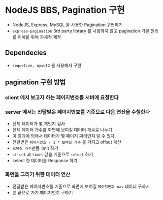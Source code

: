 # NodeJS BBS, Pagination 구현

- NodeJS, Express, MySQL 을 사용한 Pagination 구현하기
- `express-pagination` 3rd party library 를 사용하지 않고
  pagination 기본 원리를 이해를 위해 자체적 제작

## Dependecies

- `sequelize, mysql2` 를 사용해서 구현

## pagination 구현 방법

### client 에서 보고자 하는 페이지번호를 서버에 요청한다

### server 에서는 전달받은 페이지번호를 기준으로 다음 연산을 수행한다

- 전체 데이터가 몇 개인지 검사
- 전체 데이터 개수를 화면에 보여질 데이터 개수로 나누기
- 이 결과에 의해서 데이터가 몇 페이지 짜리인지 알 수 있다.
- 전달받은 `페이지번호 - 1 * 보여질 개수` 를 가지고 offset 계산
- `보여질 개수`만큼 limit 하기
- `offset` 과 `limit` 값을 기준으로 `select` 하기
- select 한 데이터를 Response 하기

### 화면을 그리기 위한 데이터 연산

- 전달받은 페이지번호를 기준으로 화면에 보여질 `페이지번화 nav` 데이터 구하기
- 맨 끝으로 가기 페이지번호 구하기
